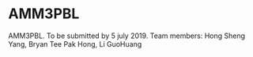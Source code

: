 # AMM3PBL
AMM3PBL. To be submitted by 5 july 2019. Team members: Hong Sheng Yang, Bryan Tee Pak Hong, Li GuoHuang
